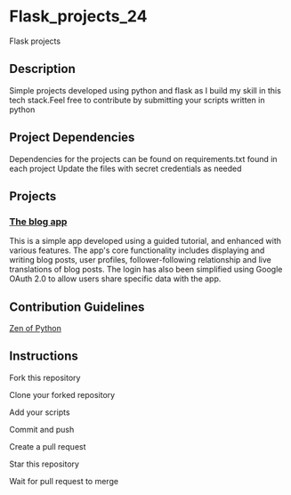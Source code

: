 # Flask_projects_24
Flask projects

## Description
Simple projects developed using python and flask as I build my skill in this tech stack.Feel free to contribute by submitting your scripts written in python

## Project Dependencies
Dependencies for the projects can be found on requirements.txt found in each project
Update the files with secret credentials as needed

## Projects
### [The blog app](https://github.com/aghee/flask_projects_24/tree/main/blog_app/microblog)
This is a simple app developed using a guided tutorial, and enhanced with various features. The app's core functionality includes displaying and writing blog posts, user profiles, follower-following relationship and live translations of blog posts. The login has also been simplified using Google OAuth 2.0 to allow users share specific data with the app.

## Contribution Guidelines
[Zen of Python](https://docs.python.org/3/glossary.html#term-Zen-of-Python)

## Instructions

Fork this repository

Clone your forked repository

Add your scripts

Commit and push

Create a pull request

Star this repository

Wait for pull request to merge
